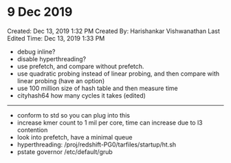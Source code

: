 # 9 Dec 2019

Created: Dec 13, 2019 1:32 PM
Created By: Harishankar Vishwanathan
Last Edited Time: Dec 13, 2019 1:33 PM

- debug inline?
- disable hyperthreading?
- use prefetch, and compare without prefetch.
- use quadratic probing instead of linear probing, and then compare with linear probing (have an option)
- use 100 million size of hash table and then measure time
- cityhash64 how many cycles it takes (edited)

---

- conform to std so you can plug into this
- increase kmer count to 1 mil per core, time can increase due to l3 contention
- look into prefetch, have a minimal queue
- hyperthreading: /proj/redshift-PG0/tarfiles/startup/ht.sh
- pstate governor /etc/default/grub